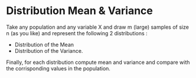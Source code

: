<h1>Distribution Mean & Variance</h1>
Take any population and any variable X  and draw m (large) samples of size n (as you like) and represent the following 2 distributions : <br>
<ul>
<li>Distribution of the Mean
<li>Distribution of the Variance.
</ul>
Finally, for each distribution compute mean and variance and compare with the corrisponding values in the population.
